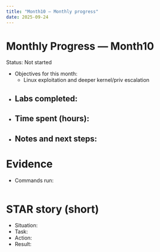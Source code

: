 ```yaml
---
title: "Month10 — Monthly progress"
date: 2025-09-24
---
```


# Monthly Progress — Month10

Status: Not started

- Objectives for this month:
  - Linux exploitation and deeper kernel/priv escalation
- Labs completed:
  - 
- Time spent (hours):
  - 
- Notes and next steps:
  - 

# Evidence
- Commands run:
```

```

# STAR story (short)
- Situation:
- Task:
- Action:
- Result:
